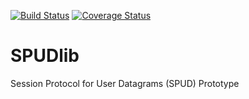 [![Build Status](https://travis-ci.org/iptube/SPUDlib.svg?branch=master)](https://travis-ci.org/iptube/SPUDlib) 
[![Coverage Status](https://coveralls.io/repos/iptube/SPUDlib/badge.svg?branch=master)](https://coveralls.io/r/iptube/SPUDlib?branch=master)
# SPUDlib
Session Protocol for User Datagrams (SPUD) Prototype
